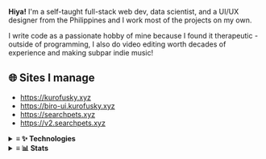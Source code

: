 **Hiya!** I'm a self-taught full-stack web dev, data scientist, and a UI/UX designer from the Philippines and I work most of the projects on my own. 

I write code as a passionate hobby of mine because I found it therapeutic - outside of programming, I also do video editing worth decades of experience and making subpar indie music!

## 🌐 Sites I manage

- <https://kurofusky.xyz>
- <https://biro-ui.kurofusky.xyz>
- <https://searchpets.xyz>
- <https://v2.searchpets.xyz>

<details>
<summary>
  <strong>≡ ✨ Technologies</strong>
</summary>

### Programming Languages
![](https://skillicons.dev/icons?i=js)
![](https://skillicons.dev/icons?i=ts)
![](https://skillicons.dev/icons?i=py)
![](https://skillicons.dev/icons?i=go)
![](https://skillicons.dev/icons?i=kotlin)
![](https://skillicons.dev/icons?i=cs)
  
### Front-end
![](https://skillicons.dev/icons?i=sass)
![](https://skillicons.dev/icons?i=tailwindcss)
![](https://skillicons.dev/icons?i=react)
![](https://skillicons.dev/icons?i=vue)
![](https://skillicons.dev/icons?i=svelte)
![](https://skillicons.dev/icons?i=nextjs)
![](https://skillicons.dev/icons?i=nuxtjs)
![](https://skillicons.dev/icons?i=flutter)
  
### Back-end and Infrastructure
![](https://skillicons.dev/icons?i=nodejs)
![](https://skillicons.dev/icons?i=nginx)
![](https://skillicons.dev/icons?i=redis)
![](https://skillicons.dev/icons?i=flask)
![](https://skillicons.dev/icons?i=fastapi)
![](https://skillicons.dev/icons?i=gql)
![](https://skillicons.dev/icons?i=vercel)
![](https://skillicons.dev/icons?i=cloudflare)
  
### Design
![](https://skillicons.dev/icons?i=figma)
![](https://skillicons.dev/icons?i=ps)
![](https://skillicons.dev/icons?i=ai)
![](https://skillicons.dev/icons?i=ae)

### Tooling
![](https://skillicons.dev/icons?i=linux)
![](https://skillicons.dev/icons?i=docker)
![](https://skillicons.dev/icons?i=git)
![](https://skillicons.dev/icons?i=github)
![](https://skillicons.dev/icons?i=vscode)
![](https://skillicons.dev/icons?i=neovim)

</details>
<details>
<summary>
  <strong>≡ 📊 Stats</strong>
</summary>
<p align="center">
  <img align="center" width="580" src="https://github-readme-stats.vercel.app/api/wakatime?username=skepfusky&layout=compact&theme=tokyonight&langs_count=8&hide_border=true&custom_title=I%20have%20no%20life&hide=other,markdown,json">
 </p>
<br />
<a href="https://github.com/anuraghazra/github-readme-stats">
<img width="420" src="https://github-readme-stats.vercel.app/api/top-langs/?username=kuroji-fusky&layout=compact&theme=tokyonight&langs_count=10&hide_border=true&include_all_commits=true&card_width=320&hide=jupyter%20notebook,markdown,svg">
</a>
  
<img align="right" src="https://spotify-recently-played-readme.vercel.app/api?user=jgvyje30t89zw4r2xy66j4u63&count=5">
</details>
